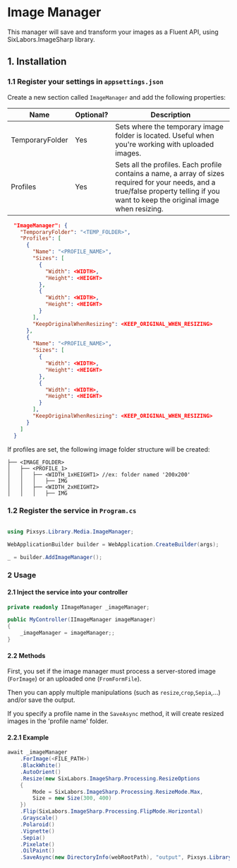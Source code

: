 # Image Manager

This manager will save and transform your images as a Fluent API, using SixLabors.ImageSharp library.

## 1. Installation

### 1.1 Register your settings in `appsettings.json`

Create a new section called `ImageManager` and add the following properties:

| Name | Optional? | Description
|----------|----------|------------|
| TemporaryFolder | Yes | Sets where the temporary image folder is located. Useful when you're working with uploaded images.
| Profiles | Yes | Sets all the profiles. Each profile contains a name, a array of sizes required for your needs, and a true/false property telling if you want to keep the original image when resizing.

```json
  "ImageManager": {
    "TemporaryFolder": "<TEMP_FOLDER>",
    "Profiles": [
      {
        "Name": "<PROFILE_NAME>",
        "Sizes": [
          {
            "Width": <WIDTH>,
            "Height": <HEIGHT>
          },
          {
            "Width": <WIDTH>,
            "Height": <HEIGHT>
          }
        ],
        "KeepOriginalWhenResizing": <KEEP_ORIGINAL_WHEN_RESIZING>
      },
      {
        "Name": "<PROFILE_NAME>",
        "Sizes": [
          {
            "Width": <WIDTH>,
            "Height": <HEIGHT>
          },
          {
            "Width": <WIDTH>,
            "Height": <HEIGHT>
          }
        ],
        "KeepOriginalWhenResizing": <KEEP_ORIGINAL_WHEN_RESIZING>
      }
    ]
  }
```

If profiles are set, the following image folder structure will be created:

```
├── <IMAGE_FOLDER>
│   ├── <PROFILE_1>
│   │   ├── <WIDTH_1xHEIGHT1> //ex: folder named '200x200'
│   │   │   ├── IMG
│   │   ├── <WIDTH_2xHEIGHT2>
│   │   │   ├── IMG
```

### 1.2 Register the service in `Program.cs`

```csharp

using Pixsys.Library.Media.ImageManager;

WebApplicationBuilder builder = WebApplication.CreateBuilder(args);

_ = builder.AddImageManager();

```

### 2 Usage

#### 2.1 Inject the service into your controller

```csharp
private readonly IImageManager _imageManager;

public MyController(IImageManager imageManager)
{
    _imageManager = imageManager;;
}
```

#### 2.2 Methods

First, you set if the image manager must process a server-stored image (`ForImage`) or an uploaded one (`FromFormFile`).

Then you can apply multiple manipulations (such as `resize`,`crop`,`Sepia`,...) and/or save the output.

If you specify a profile name in the `SaveAsync` method, it will create resized images in the 'profile name' folder.

#### 2.2.1 Example

```csharp
await _imageManager
    .ForImage(<FILE_PATH>)
    .BlackWhite()
    .AutoOrient()
    .Resize(new SixLabors.ImageSharp.Processing.ResizeOptions
    {
        Mode = SixLabors.ImageSharp.Processing.ResizeMode.Max,
        Size = new Size(300, 400)
    })
    .Flip(SixLabors.ImageSharp.Processing.FlipMode.Horizontal)
    .Grayscale()
    .Polaroid()
    .Vignette()
    .Sepia()
    .Pixelate()
    .OilPaint()
    .SaveAsync(new DirectoryInfo(webRootPath), "output", Pixsys.Library.Media.Common.Enums.ImageFormat.Webp, false, "test");
```